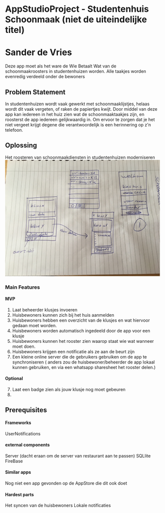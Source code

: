 # AppStudioProject - Studentenhuis Schoonmaak (niet de uiteindelijke titel)
# Sander de Vries
Deze app moet als het ware de Wie Betaalt Wat van de schoonmaakroosters in studentenhuizen worden.
Alle taakjes worden evenredig verdeeld onder de bewoners

## Problem Statement
In studentenhuizen wordt vaak gewerkt met schoonmaaklijstjes, helaas wordt dit vaak vergeten, of raken de papiertjes kwijt.
Door middel van deze app kan iedereen in het huiz zien wat de schoonmaaktaakjes zijn, en roosterst de app iedereen gelijkwaardig in. Om ervoor te zorgen dat je het niet vergeet krijgt degene die verantwoordelijk is een herinnering op z'n telefoon.

## Oplossing
Het roosteren van schoonmaakdiensten in studentenhuizen moderniseren
![](doc/IMG_3365.JPG)
### Main Features
#### MVP
1. Laat beheerder klusjes invoeren
2. Huisbewoners kunnen zich bij het huis aanmelden
3. Huisbewoners hebben een overzicht van de klusjes en wat hiervoor gedaan moet worden.
4. Huisbewoners worden automatisch ingedeeld door de app voor een klusje
5. Huisbewoners kunnen het rooster zien waarop staat wie wat wanneer moet doen. 
6. Huisbewoners krijgen een notificatie als ze aan de beurt zijn
7. Een kleine online server die de gebruikers gebruiken om de app te synchroniseren ( anders zou de huisbewoner/beheerder de app lokaal kunnen gebruiken, en via een whatsapp sharesheet het rooster delen.)
#### Optional
7. Laat een badge zien als jouw klusje nog moet gebeuren
8. 

## Prerequisites
#### Frameworks
UserNotifications

#### external components
Server (dacht eraan om de server van restaurant aan te passen) 
SQLlite
FireBase

#### Similar apps
Nog niet een app gevonden op de AppStore die dit ook doet

#### Hardest parts
Het syncen van de huisbewoners
Lokale notificaties


